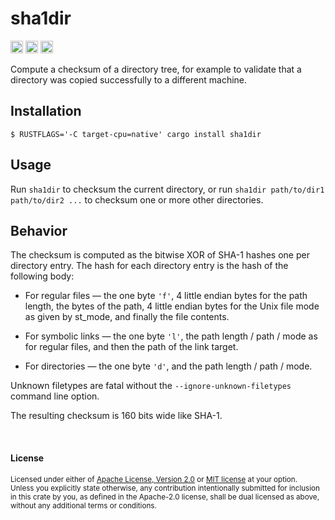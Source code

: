 sha1dir
=======

[<img alt="github" src="https://img.shields.io/badge/github-dtolnay/sha1dir-8da0cb?style=for-the-badge&labelColor=555555&logo=github" height="20">](https://github.com/dtolnay/sha1dir)
[<img alt="crates.io" src="https://img.shields.io/crates/v/sha1dir.svg?style=for-the-badge&color=fc8d62&logo=rust" height="20">](https://crates.io/crates/sha1dir)
[<img alt="build status" src="https://img.shields.io/github/actions/workflow/status/dtolnay/sha1dir/ci.yml?branch=master&style=for-the-badge" height="20">](https://github.com/dtolnay/sha1dir/actions?query=branch%3Amaster)

Compute a checksum of a directory tree, for example to validate that a directory
was copied successfully to a different machine.

## Installation

```console
$ RUSTFLAGS='-C target-cpu=native' cargo install sha1dir
```

## Usage

Run `sha1dir` to checksum the current directory, or run `sha1dir path/to/dir1
path/to/dir2 ...` to checksum one or more other directories.

## Behavior

The checksum is computed as the bitwise XOR of SHA-1 hashes one per directory
entry. The hash for each directory entry is the hash of the following body:

- For regular files — the one byte `'f'`, 4 little endian bytes for the path
  length, the bytes of the path, 4 little endian bytes for the Unix file mode
  as given by st\_mode, and finally the file contents.

- For symbolic links — the one byte `'l'`, the path length / path / mode as for
  regular files, and then the path of the link target.

- For directories — the one byte `'d'`, and the path length / path / mode.

Unknown filetypes are fatal without the `--ignore-unknown-filetypes` command line option.

The resulting checksum is 160 bits wide like SHA-1.

<br>

#### License

<sup>
Licensed under either of <a href="LICENSE-APACHE">Apache License, Version
2.0</a> or <a href="LICENSE-MIT">MIT license</a> at your option.
</sup>

<br>

<sub>
Unless you explicitly state otherwise, any contribution intentionally submitted
for inclusion in this crate by you, as defined in the Apache-2.0 license, shall
be dual licensed as above, without any additional terms or conditions.
</sub>
